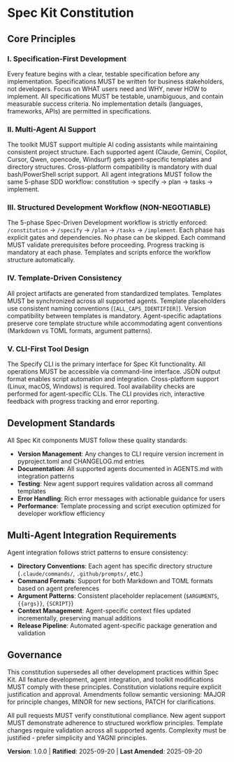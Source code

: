 <!--
SYNC IMPACT REPORT - Constitution Update
==========================================

Version Change: INITIAL → 1.0.0 (Initial constitution creation)

Principle Additions:
- I. Specification-First Development: Establishes requirement for testable, business-focused specifications
- II. Multi-Agent AI Support: Defines support for 7 AI agents with consistent workflow
- III. Structured Development Workflow: Enforces 5-phase SDD process (constitution→specify→plan→tasks→implement)
- IV. Template-Driven Consistency: Requires standardized templates across all agents
- V. CLI-First Tool Design: Mandates command-line interface as primary interaction method

New Sections Added:
- Development Standards: Quality requirements for version management, documentation, testing
- Multi-Agent Integration Requirements: Specific patterns for agent integration
- Governance: Constitutional compliance and amendment procedures

Templates Requiring Updates:
✅ /templates/plan-template.md (constitution version reference updated v2.1.1 → v1.0.0)
✅ /templates/spec-template.md (already aligned with Specification-First principle)
✅ /templates/tasks-template.md (already aligned with Structured Workflow principle)
✅ /templates/commands/*.md (already reference constitution dynamically)

Follow-up TODOs:
- None - all placeholders resolved and templates synchronized

Constitutional Compliance:
- All templates validated against new principles
- Multi-agent support patterns documented and enforced
- 5-phase workflow structure preserved in all command templates
- CLI-first design maintained in tool architecture
-->

# Spec Kit Constitution

## Core Principles

### I. Specification-First Development

Every feature begins with a clear, testable specification before any implementation. Specifications MUST be written for business stakeholders, not developers. Focus on WHAT users need and WHY, never HOW to implement. All specifications MUST be testable, unambiguous, and contain measurable success criteria. No implementation details (languages, frameworks, APIs) are permitted in specifications.

### II. Multi-Agent AI Support

The toolkit MUST support multiple AI coding assistants while maintaining consistent project structure. Each supported agent (Claude, Gemini, Copilot, Cursor, Qwen, opencode, Windsurf) gets agent-specific templates and directory structures. Cross-platform compatibility is mandatory with dual bash/PowerShell script support. All agent integrations MUST follow the same 5-phase SDD workflow: constitution → specify → plan → tasks → implement.

### III. Structured Development Workflow (NON-NEGOTIABLE)

The 5-phase Spec-Driven Development workflow is strictly enforced: `/constitution` → `/specify` → `/plan` → `/tasks` → `/implement`. Each phase has explicit gates and dependencies. No phase can be skipped. Each command MUST validate prerequisites before proceeding. Progress tracking is mandatory at each phase. Templates and scripts enforce the workflow structure automatically.

### IV. Template-Driven Consistency

All project artifacts are generated from standardized templates. Templates MUST be synchronized across all supported agents. Template placeholders use consistent naming conventions (`[ALL_CAPS_IDENTIFIER]`). Version compatibility between templates is mandatory. Agent-specific adaptations preserve core template structure while accommodating agent conventions (Markdown vs TOML formats, argument patterns).

### V. CLI-First Tool Design

The Specify CLI is the primary interface for Spec Kit functionality. All operations MUST be accessible via command-line interface. JSON output format enables script automation and integration. Cross-platform support (Linux, macOS, Windows) is required. Tool availability checks are performed for agent-specific CLIs. The CLI provides rich, interactive feedback with progress tracking and error reporting.

## Development Standards

All Spec Kit components MUST follow these quality standards:

- **Version Management**: Any changes to CLI require version increment in pyproject.toml and CHANGELOG.md entries
- **Documentation**: All supported agents documented in AGENTS.md with integration patterns
- **Testing**: New agent support requires validation across all command templates
- **Error Handling**: Rich error messages with actionable guidance for users
- **Performance**: Template processing and script execution optimized for developer workflow efficiency

## Multi-Agent Integration Requirements

Agent integration follows strict patterns to ensure consistency:

- **Directory Conventions**: Each agent has specific directory structure (`.claude/commands/`, `.github/prompts/`, etc.)
- **Command Formats**: Support for both Markdown and TOML formats based on agent preferences
- **Argument Patterns**: Consistent placeholder replacement (`$ARGUMENTS`, `{{args}}`, `{SCRIPT}`)
- **Context Management**: Agent-specific context files updated incrementally, preserving manual additions
- **Release Pipeline**: Automated agent-specific package generation and validation

## Governance

This constitution supersedes all other development practices within Spec Kit. All feature development, agent integration, and toolkit modifications MUST comply with these principles. Constitution violations require explicit justification and approval. Amendments follow semantic versioning: MAJOR for principle changes, MINOR for new sections, PATCH for clarifications.

All pull requests MUST verify constitutional compliance. New agent support MUST demonstrate adherence to structured workflow principles. Template changes require validation across all supported agents. Complexity must be justified - prefer simplicity and YAGNI principles.

**Version**: 1.0.0 | **Ratified**: 2025-09-20 | **Last Amended**: 2025-09-20
